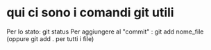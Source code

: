 # qui ci sono i comandi git utili

Per lo stato: git status
Per aggiungere al "commit" : git add nome_file (oppure git add . per tutti i file)